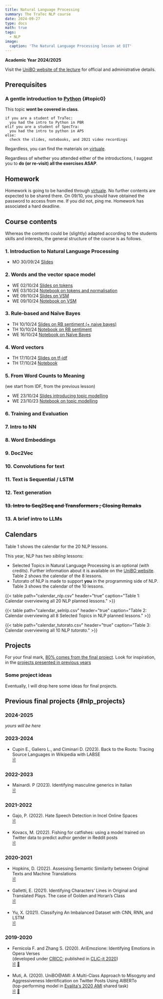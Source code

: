 ```yaml
---
title: Natural Language Processing
summary: The TraTec NLP course
date: 2024-09-27
type: docs
math: true
tags:
  - NLP
image:
  caption: 'The Natural Language Processing lesson at DIT'
---
```


**Academic Year 2024/2025**

Visit the [UniBO website of the lecture](https://www.unibo.it/it/studiare/dottorati-master-specializzazioni-e-altra-formazione/insegnamenti/insegnamento/2024/470093) for official and administrative details.

## Prerequisites

### A gentle introduction to [Python](https://www.python.org/) {#topic0}
This topic **wont be covered in class**.

```
if you are a student of TraTec:
  you had the intro to Python in PBR
elif you are a student of SpecTra:
  you had the intro to python in APS
else: 
  check the slides, notebooks, and 2021 video recordings
```

Regardless, you can find the materials on [virtuale](https://virtuale.unibo.it/). 
<!-- [https://github.com/TinfFoil/learning_dit_python](https://github.com/TinfFoil/learning_dit_python) (**as of June 24 the link is not working yet**).  -->

Regardless of whether you attended either of the introductions, I suggest you to **do (or re-visit) all the exercises ASAP**.


## Homework

Homework is going to be handled through 
[virtuale](https://virtuale.unibo.it/course/view.php?id=64197). No further 
contents are expected to be shared there. On 09/10, you should have obtained 
the password to access from me. If you did not, ping me. Homework has 
associated a hard deadline.

## Course contents

Whereas the contents could be (slightly) adapted according to the students skills and interests, the general structure of the course is as follows.

### 1. Introduction to Natural Language Processing

- MO 30/09/24 [Slides](/uploads/nlp24/01_dit_nlp_handout.pdf)

### 2. Words and the vector space model

- WE 02/10/24 [Slides on tokens](/uploads/nlp24/02_dit_nlp_handout.pdf) 
- WE 03/10/24 [Notebook on tokens and normalisation](/uploads/nlp24/02_dit_nlp_words.ipynb)
- WE 09/10/24 [Slides on VSM](/uploads/nlp24/03_dit_nlp_handout.pdf)
- WE 09/10/24 [Notebook on VSM](/uploads/nlp24/03_dit_nlp_tokens.ipynb)

### 3. Rule-based and Naïve Bayes
- TH 10/10/24 [Slides on RB sentiment (+ naive bayes)](/uploads/nlp24/04_dit_nlp_handout.pdf) 
- TH 10/10/24 [Notebook on RB sentiment](/uploads/nlp24/04_dit_nlp_rulebasedsentiment.ipynb) 
- WE 16/10/24  [Notebook on Naïve Bayes](/uploads/nlp24/05_dit_nlp_naivebayes.ipynb)

### 4. Word vectors
- TH 17/10/24 [Slides on tf-idf](/uploads/nlp24/06_dit_nlp_handout.pdf)
- TH 17/10/24 [Notebook](/uploads/nlp24/06_dit_nlp_tf_idf.ipynb)
 

### 5. From Word Counts to Meaning
(we start from IDF, from the previous lesson)

- WE 23/10/24 [Slides introducing topic modelling](/uploads/nlp24/07_dit_nlp_handout.pdf)
- WE 23/10/23 [Notebook on topic modelling](/uploads/nlp24/07_dit_nlp_topicmodeling.ipynb) 
<!--
- 24/10/23 [Slides introducing LSA and SVD](https://github.com/albarron/academic-kickstart/raw/master/files/nlp23/week_04/08_dit_nlp_handout.pdf)
- 24/10/23 [Notebook on LSA](https://github.com/albarron/academic-kickstart/blob/master/files/nlp23/week_04/08_dit_nlp_lsa.ipynb) -->

### 6. Training and Evaluation
<!-- - 30/10/23 [Slides on training and evaluation](https://github.com/albarron/academic-kickstart/raw/master/files/nlp23/week_05/09_dit_nlp_handout.pdf)
- 30/10/23 [Notebook](https://github.com/albarron/academic-kickstart/blob/master/files/nlp23/week_05/09_dit_nlp_traineval.ipynb)
 -->

 <!-- ### Intermezzo  -->

### 7. Intro to NN
<!-- - 31/10/23 [Slides](https://github.com/albarron/academic-kickstart/raw/master/files/nlp23/week_05/10_dit_nlp_handout.pdf) on the perceptron
- 31/10/23 [Notebook](https://github.com/albarron/academic-kickstart/blob/master/files/nlp23/week_05/10_dit_nlp_nn.ipynb) on the perceptron
- 06/11/23 [Slides](https://github.com/albarron/academic-kickstart/raw/master/files/nlp23/week_06/11_dit_nlp_handout.pdf) introducing neural networks and keras
- 06/11/23 [Notebook](https://github.com/albarron/academic-kickstart/blob/master/files/nlp23/week_06/11_dit_nlp_backprop.ipynb) introducing neural networks and keras -->

### 8. Word Embeddings
<!-- - 07/11/23 [Slides](https://github.com/albarron/academic-kickstart/raw/master/files/nlp23/week_06/12_dit_nlp_handout.pdf) on word2vec
- 13/11/23 [Slides](https://github.com/albarron/academic-kickstart/raw/master/files/nlp23/week_07/13_dit_nlp_handout.pdf) hands on word embeddings
- 13/11/23 [Notebook](https://github.com/albarron/academic-kickstart/blob/master/files/nlp23/week_07/13_dit_nlp_embeddings.ipynb)
 -->  

### 9. Doc2Vec
<!-- - 14/11/23 [Slides](https://github.com/albarron/academic-kickstart/raw/master/files/nlp23/week_07/14_dit_nlp_handout.pdf)
- 14/11/23 [Notebook](https://github.com/albarron/academic-kickstart/blob/master/files/nlp23/week_07/14_dit_nlp_d2v.ipynb)
- 14/11/23 [Project reminder](https://github.com/albarron/academic-kickstart/raw/master/files/nlp23/week_07/14_dit_nlp_projects.pdf)
 -->
<!-- THIS WAS NOT GIVEN SINCE TWO YEARS AGO
### 10. Visualisation
  I have decided not to offer this lecture anymore
* \[13/04/22\] Slides on visualization
* \[13/04/22\] Notebook
 -->

### 10. Convolutions for  text
<!-- - 20/11/22 [Slides](https://github.com/albarron/academic-kickstart/raw/master/files/nlp23/week_08/15_dit_nlp_handout.pdf)
- 20/11/23 [Notebook](https://github.com/albarron/academic-kickstart/blob/master/files/nlp23/week_08/15_dit_nlp_cnn.ipynb) -->


### 11. Text is Sequential / LSTM
<!-- - 21/11/23 [Slides](https://github.com/albarron/academic-kickstart/raw/master/files/nlp23/week_08/16_dit_nlp_handout.pdf) on RNN
- 21/11/23 [Notebook](https://github.com/albarron/academic-kickstart/blob/master/files/nlp23/week_08/16_dit_nlp_rnn.ipynb) on  RNN
- 27/11/23 [Slides](https://github.com/albarron/academic-kickstart/raw/master/files/nlp23/week_09/17_dit_nlp_handout.pdf) on BiRNN and LSTM
- 27/11/23 [Notebook](https://github.com/albarron/academic-kickstart/blob/master/files/nlp23/week_09/17_dit_nlp_brnn.ipynb) on BiRNN 
- 27/11/23 [Notebook](https://github.com/albarron/academic-kickstart/blob/master/files/nlp23/week_09/17_dit_nlp_lstm.ipynb) on LSTM -->

### 12. Text generation
<!-- - 28/11/23 [Slides](https://github.com/albarron/academic-kickstart/raw/master/files/nlp23/week_09/18_dit_nlp_handout.pdf) on characters and generation
- 28/12/23 [Notebook](https://github.com/albarron/academic-kickstart/blob/master/files/nlp23/week_09/18_dit_nlp_chars.ipynb) on characters
- 28/12/23 [Notebook](https://github.com/albarron/academic-kickstart/blob/master/files/nlp23/week_09/18_dit_nlp_lstm-gen.ipynb) on generation
 -->
<!-----
**The topics/timing from here are indicative and subject to (continuous) 
modification**
----->
### ~~13. Intro to Seq2Seq and Transformers ; Closing Remaks~~

<!-- ~~- 05/12/23 [Slides](https://github.com/albarron/academic-kickstart/raw/master/files/nlp23/week_10/19_dit_nlp_handout.pdf) for part one~~ -->

### 13. A brief intro to LLMs

<!-- - 11/12/23 [CLIC-it 2023 tutorial](https://github.com/crux82/CLiC-it_2023_tutorial) (we will pay a visit to the cool materials from D. Croce and C.D. Hromei) -->



## Calendars 

Table 1 shows the calendar for the 20 NLP lessons.

This year, NLP has two _sibling_ lessons:

- Selected Topics in Natural Language Processing is an optional (with credits). Further information about it is available on the [UniBO website](https://www.unibo.it/it/studiare/dottorati-master-specializzazioni-e-altra-formazione/insegnamenti/insegnamento/2024/508809). Table 2 shows the calendar of the 8 lessons.
- Tutorato of NLP is made to support **you** in the programming side of NLP. Table 3 shows the calendar of the 10 lessons.

{{< table path="calendar_nlp.csv" header="true" caption="Table 1: Calendar overviewing all 20 NLP planned lessons." >}}

{{< table path="calendar_selnlp.csv" header="true" caption="Table 2: Calendar overviewing all 8 Selected Topics in NLP planned lessons." >}}

{{< table path="calendar_tutorato.csv" header="true" caption="Table 3: Calendar overviewing all 10 NLP _tutorato_." >}}


## <a id="projects"></a>Projects

For your final mark, [80% comes from the final project](https://www.unibo.it/it/studiare/dottorati-master-specializzazioni-e-altra-formazione/insegnamenti/insegnamento/2024/470093). Look for inspiration, in the [projects presented in previous years](#nlp_projects)

### Some project ideas

Eventually, I will drop here some ideas for final projects.

## Previous final projects {#nlp_projects}

### 2024-2025

_yours will be here_

### 2023-2024

* Cupin E., Galiero L., and Ciminari D. (2023).
  Back to the Roots: Tracing Source Languages in Wikipedia with LABSE<br />
  [🗎](/uploads/nlp23/dit_nlp23_finalproject_Cupin_Ciminari_Galiero.pdf)
### 2022-2023

* Mainardi. P (2023).
  Identifying masculine generics in Italian<br />
  [🗎](/uploads/nlp23/dit_nlp23_finalproject_Mainardi.pdf)

### 2021-2022

* Gajo, P. (2022). 
Hate Speech Detection in Incel Online Spaces<br />
[🗎](https://github.com/albarron/academic-kickstart/raw/master/files/coli/projects2022/dit_coli2022_project_gajo.pdf) 
  
* Kovacs, M. (2022).
 Fishing for catfishes: using a model trained on Twitter data to predict author gender in Reddit posts<br />
  [🗎](https://github.com/albarron/academic-kickstart/raw/master/files/coli/projects2022/dit_coli2022_project_kovacs.pdf)

### 2020-2021

* Hopkins, D. (2022). Assessing Semantic Similarity between Original Texts and Machine Translations<br />
  [🗎](https://github.com/albarron/academic-kickstart/raw/master/files/coli/projects2021/dit_coli2021_project_hopkins.pdf)
  
<!-- * Martinelli, M. (2021). Definition extraction on food-related Wikipedia articles -->
  
* Galletti, E. (2021). Identifying Characters’ Lines in Original and Translated Plays. The case of Golden and Horan’s Class<br />
  [🗎](https://github.com/albarron/academic-kickstart/raw/master/files/coli/projects2020/dit_coli2020_project_galletti.pdf)

* Yu, X. (2021). Classifying An Imbalanced Dataset with CNN, RNN, and LSTM<br />
  [🗎](https://github.com/albarron/academic-kickstart/raw/master/files/coli/projects2020/dit_coli2020_project_yu.pdf)

### 2019-2020

* Fernicola F. and Zhang S. (2020). 
  AriEmozione: Identifying Emotions in Opera Verses<br />
  (developed under [CRICC](https://site.unibo.it/cricc/it);
  published in [CLiC-it 2020](http://ceur-ws.org/Vol-2769/))<br />
  [🗎](http://ceur-ws.org/Vol-2769/paper_58.pdf)
  [🎦](https://vimeo.com/515280902)

* Muti, A. (2020).
  UniBO@AMI: A Multi-Class Approach to Misogyny and Aggressiveness
  Identification on Twitter Posts Using AlBERTo<br />
  (top-performing model in [Evalita's 2020
  AMI](https://amievalita2020.github.io/) shared task)<br />
  [🗎](http://ceur-ws.org/Vol-2765/paper117.pdf) 
  [🎦](https://vimeo.com/487827751)
<!-- **Embed videos, podcasts, code, LaTeX math, and even test students!**

On this page, you'll find some examples of the types of technical content that can be rendered with Hugo Blox.
 -->
<!-- ## Video

Teach your course by sharing videos with your students. Choose from one of the following approaches:

{{< youtube D2vj0WcvH5c >}}

**Youtube**:

    {{</* youtube w7Ft2ymGmfc */>}}

**Bilibili**:

    {{</* bilibili id="BV1WV4y1r7DF" */>}}

**Video file**

Videos may be added to a page by either placing them in your `assets/media/` media library or in your [page's folder](https://gohugo.io/content-management/page-bundles/), and then embedding them with the _video_ shortcode:

    {{</* video src="my_video.mp4" controls="yes" */>}}

## Podcast

You can add a podcast or music to a page by placing the MP3 file in the page's folder or the media library folder and then embedding the audio on your page with the _audio_ shortcode:

    {{</* audio src="ambient-piano.mp3" */>}}

Try it out:

{{< audio src="ambient-piano.mp3" >}}

## Test students

Provide a simple yet fun self-assessment by revealing the solutions to challenges with the `spoiler` shortcode:

```markdown
{{</* spoiler text="👉 Click to view the solution" */>}}
You found me!
{{</* /spoiler */>}}
```

renders as

{{< spoiler text="👉 Click to view the solution" >}} You found me 🎉 {{< /spoiler >}}

## Math

Hugo Blox Builder supports a Markdown extension for $\LaTeX$ math. You can enable this feature by toggling the `math` option in your `config/_default/params.yaml` file.

To render _inline_ or _block_ math, wrap your LaTeX math with `{{</* math */>}}$...${{</* /math */>}}` or `{{</* math */>}}$$...$${{</* /math */>}}`, respectively.

{{% callout note %}}
We wrap the LaTeX math in the Hugo Blox _math_ shortcode to prevent Hugo rendering our math as Markdown.
{{% /callout %}}

Example **math block**:

```latex
{{</* math */>}}
$$
\gamma_{n} = \frac{ \left | \left (\mathbf x_{n} - \mathbf x_{n-1} \right )^T \left [\nabla F (\mathbf x_{n}) - \nabla F (\mathbf x_{n-1}) \right ] \right |}{\left \|\nabla F(\mathbf{x}_{n}) - \nabla F(\mathbf{x}_{n-1}) \right \|^2}
$$
{{</* /math */>}}
```

renders as

{{< math >}}
$$\gamma_{n} = \frac{ \left | \left (\mathbf x_{n} - \mathbf x_{n-1} \right )^T \left [\nabla F (\mathbf x_{n}) - \nabla F (\mathbf x_{n-1}) \right ] \right |}{\left \|\nabla F(\mathbf{x}_{n}) - \nabla F(\mathbf{x}_{n-1}) \right \|^2}$$
{{< /math >}}

Example **inline math** `{{</* math */>}}$\nabla F(\mathbf{x}_{n})${{</* /math */>}}` renders as {{< math >}}$\nabla F(\mathbf{x}_{n})${{< /math >}}.

Example **multi-line math** using the math linebreak (`\\`):

```latex
{{</* math */>}}
$$f(k;p_{0}^{*}) = \begin{cases}p_{0}^{*} & \text{if }k=1, \\
1-p_{0}^{*} & \text{if }k=0.\end{cases}$$
{{</* /math */>}}
```

renders as

{{< math >}}

$$
f(k;p_{0}^{*}) = \begin{cases}p_{0}^{*} & \text{if }k=1, \\
1-p_{0}^{*} & \text{if }k=0.\end{cases}
$$

{{< /math >}}

## Code

Hugo Blox Builder utilises Hugo's Markdown extension for highlighting code syntax. The code theme can be selected in the `config/_default/params.yaml` file.


    ```python
    import pandas as pd
    data = pd.read_csv("data.csv")
    data.head()
    ```

renders as

```python
import pandas as pd
data = pd.read_csv("data.csv")
data.head()
```

## Inline Images

```go
{{</* icon name="python" */>}} Python
```

renders as

{{< icon name="python" >}} Python

## Did you find this page helpful? Consider sharing it 🙌
 -->
